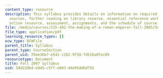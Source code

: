 ```yaml
---
content_type: resource
description: This syllabus provides details on information on required books, online
  sources, further reading on library reserve, essential reference works in the library,
  online resource, assessment, assignments, and the schedule of course topics.
file: /media/courses/21h-402-the-making-of-a-roman-emperor-fall-2005/58d22dbde945c5ffe803d4e95ddbd755_MIT21H_402f05_syllf07.pdf
file_type: application/pdf
learning_resource_types: []
ocw_type: OCWFile
parent_title: Syllabus
parent_type: CourseSection
parent_uid: 29ae36b7-e541-c282-9f50-fd516a0fec09
resourcetype: Document
title: Fall 2007 Syllabus
uid: 58d22dbd-e945-c5ff-e803-d4e95ddbd755
---
```


